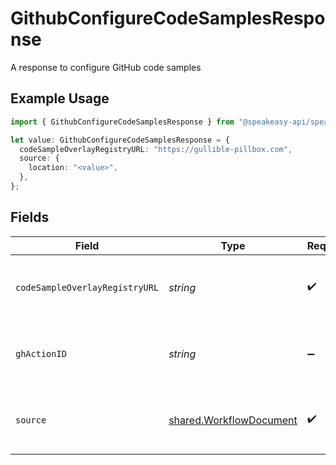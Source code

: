 # GithubConfigureCodeSamplesResponse

A response to configure GitHub code samples

## Example Usage

```typescript
import { GithubConfigureCodeSamplesResponse } from "@speakeasy-api/speakeasy-client-sdk-typescript/sdk/models/shared";

let value: GithubConfigureCodeSamplesResponse = {
  codeSampleOverlayRegistryURL: "https://gullible-pillbox.com",
  source: {
    location: "<value>",
  },
};
```

## Fields

| Field                                                                     | Type                                                                      | Required                                                                  | Description                                                               |
| ------------------------------------------------------------------------- | ------------------------------------------------------------------------- | ------------------------------------------------------------------------- | ------------------------------------------------------------------------- |
| `codeSampleOverlayRegistryURL`                                            | *string*                                                                  | :heavy_check_mark:                                                        | The URL of the code sample overlay registry                               |
| `ghActionID`                                                              | *string*                                                                  | :heavy_minus_sign:                                                        | The ID of the GitHub action that was dispatched                           |
| `source`                                                                  | [shared.WorkflowDocument](../../../sdk/models/shared/workflowdocument.md) | :heavy_check_mark:                                                        | A document referenced by a workflow                                       |